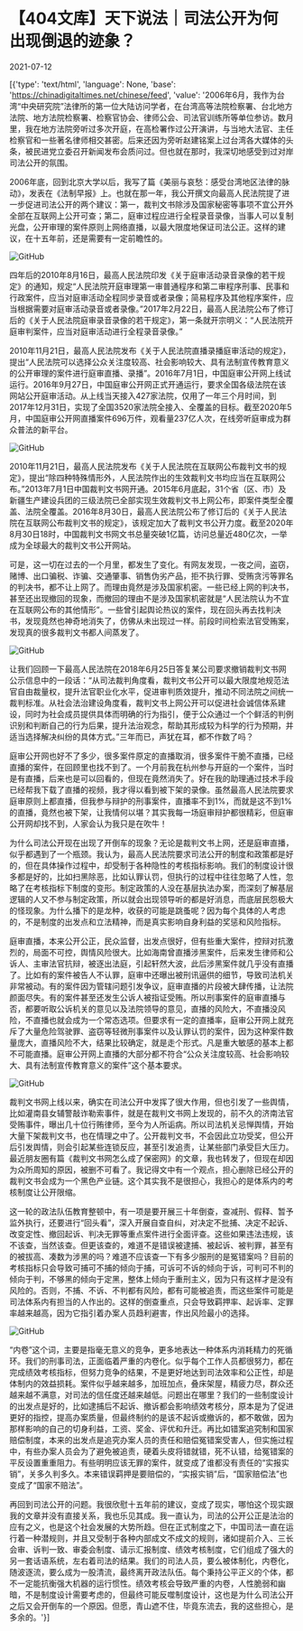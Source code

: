 # 【404文库】天下说法｜司法公开为何出现倒退的迹象？

2021-07-12

[{'type': 'text/html', 'language': None, 'base': 'https://chinadigitaltimes.net/chinese/feed', 'value': '2006年6月，我作为台湾“中央研究院”法律所的第一位大陆访问学者，在台湾高等法院检察署、台北地方法院、地方法院检察署、检察官协会、律师公会、司法官训练所等单位参访。数月里，我在地方法院旁听过多次开庭，在高检署作过公开演讲，与当地大法官、主任检察官和一些著名律师相交甚密。后来还因为旁听赵建铭案上过台湾各大媒体的头条，被民进党立委召开新闻发布会质问过。但也就在那时，我深切地感受到过对岸司法公开的氛围。

2006年底，回到北京大学以后，我写了篇《美丽与哀愁：感受台湾地区法律的脉动》，发表在《法制早报》上。也就在那一年，我公开撰文向最高人民法院提了进一步促进司法公开的两个建议：第一，裁判文书除涉及国家秘密等事项不宜公开外全部在互联网上公开可查；第二，庭审过程应进行全程录音录像，当事人可以复制光盘，公开审理的案件原则上网络直播，以最大限度地保证司法公正。这样的建议，在十五年前，还是需要有一定前瞻性的。

![GitHub](https://chinadigitaltimes.net/chinese/files/2021/07/image-1626090529855.png)

四年后的2010年8月16日，最高人民法院印发《关于庭审活动录音录像的若干规定》的通知，规定“人民法院开庭审理第一审普通程序和第二审程序刑事、民事和行政案件，应当对庭审活动全程同步录音或者录像；简易程序及其他程序案件，应当根据需要对庭审活动录音或者录像。”2017年2月22日，最高人民法院公布了修订后的《关于人民法院庭审录音录像的若干规定》，第一条就开宗明义：“人民法院开庭审判案件，应当对庭审活动进行全程录音录像。”

2010年11月21日，最高人民法院发布《关于人民法院直播录播庭审活动的规定》，提出“人民法院可以选择公众关注度较高、社会影响较大、具有法制宣传教育意义的公开审理的案件进行庭审直播、录播”。2016年7月1日，中国庭审公开网上线试运行。2016年9月27日，中国庭审公开网正式开通运行，要求全国各级法院在该网站公开庭审活动。从上线当天接入427家法院，仅用了一年三个月时间，到2017年12月31日，实现了全国3520家法院全接入、全覆盖的目标。截至2020年5月，中国庭审公开网直播案件696万件，观看量237亿人次，在线旁听庭审成为群众普法的新平台。

![GitHub](https://chinadigitaltimes.net/chinese/files/2021/07/image-1626090539601.png)

2010年11月21日，最高人民法院发布《关于人民法院在互联网公布裁判文书的规定》，提出“除四种特殊情形外，人民法院作出的生效裁判文书均应当在互联网公布。”2013年7月1日中国裁判文书网开通。2015年6月底起，31个省（区、市）及新疆生产建设兵团的三级法院已全部实现生效裁判文书上网公布，即案件类型全覆盖、法院全覆盖。2016年8月30日，最高人民法院公布了修订后的《关于人民法院在互联网公布裁判文书的规定》，该规定加大了裁判文书公开力度。截至2020年8月30日18时，中国裁判文书网文书总量突破1亿篇，访问总量近480亿次，一举成为全球最大的裁判文书公开网站。

可是，这一切在过去的一个月里，都发生了变化。有网友发现，一夜之间，盗窃，赌博、出口骗税、诈骗、交通肇事、销售伪劣产品，拒不执行罪、受贿贪污等罪名的判决书，都不让上网了。而理由竟然是涉及国家机密。一些已经上网的判决书，甚至还出现撤回的现象，而撤回的理由不是涉及国家机密就是“人民法院认为不宜在互联网公布的其他情形”。一些曾引起舆论热议的案件，现在回头再去找判决书，发现竟然也神奇地消失了，仿佛从未出现过一样。前段时间检索法官受贿案，发现真的很多裁判文书都人间蒸发了。

![GitHub](https://chinadigitaltimes.net/chinese/files/2021/07/image-1626090548785.png)

让我们回顾一下最高人民法院在2018年6月25日答复某公司要求撤销裁判文书网公示信息中的一段话：“从司法裁判角度看，裁判文书公开可以最大限度地规范法官自由裁量权，提升法官职业化水平，促进审判质效提升，推动不同法院之间统一裁判标准。从社会法治建设角度看，裁判文书上网公开可以促进社会诚信体系建设，同时为社会成员提供具体而明确的行为指引，便于公众通过一个个鲜活的判例识别和判断自己的行为后果，提升法治观念，帮助其形成较为科学的行为预期，并适当选择解决纠纷的具体方式。”三年而已，声犹在耳，都不作数了吗？

庭审公开网也好不了多少，很多案件原定的直播取消，很多案件干脆不直播，已经直播的案件，在回顾里也找不到了。一个月前我在杭州参与开庭的一个案件，当时是有直播，后来也是可以回看的，但现在竟然消失了。好在我的助理通过技术手段已经帮我下载了直播的视频，我才得以看到被下架的录像。虽然最高人民法院要求庭审原则上都直播，但我参与辩护的刑事案件，直播率不到1%，而就是这不到1%的直播，竟然也被下架，让我情何以堪？其实我每一场庭审辩护都很精彩，但庭审公开网却找不到，人家会认为我只是在吹牛！

为什么司法公开现在出现了开倒车的现象？无论是裁判文书上网，还是庭审直播，似乎都遇到了一个瓶颈。我认为，最高人民法院要求司法公开的制度和政策都是好的，但在具体操作过程中，却受制于各种隐性的考核指标影响。我们的制度设计很多都是好的，比如扫黑除恶，比如认罪认罚，但执行的过程中往往忽略了人性，忽略了在考核指标下制度的变形。制定政策的人没在基层执法办案，而深刻了解基层逻辑的人又不参与制定政策，所以就会出现领导听的都是好消息，而底层民怨极大的怪现象。为什么播下的是龙种，收获的可能是跳蚤呢？因为每个具体的人考虑的，不是制度的出发点和立法精神，而是真实影响自身利益的奖惩和风险指标。

庭审直播，本来公开公正，民众监督，出发点很好，但有些重大案件，控辩对抗激烈的，局面不可控，舆情风险很大。比如海南曾直播涉黑案件，后来发生律师和公诉人、主审法官抗辩，被逐出法庭，引起轩然大波，此后涉黑案件就几乎没有直播了。比如有的案件被告人不认罪，庭审中还曝出被刑讯逼供的细节，导致司法机关非常被动。有的案件因为管辖问题引发争议，庭审直播的片段被大肆传播，让法院颜面尽失。有的案件甚至还发生公诉人被指证受贿。所以刑事案件的庭审直播与否，都要听取公诉机关的意见以及法院领导的意见，直播的风险大，不直播没风险，不直播也就会成为一个常态选项。但要求有一定的直播率，庭审公开网上就充斥了大量危险驾驶罪、盗窃等轻微刑事案件以及认罪认罚的案件，因为这种案件数量庞大，直播风险不大，结果比较确定，就是走个形式。凡是重大敏感的基本上都不可能直播。庭审公开网上直播的大部分都不符合“公众关注度较高、社会影响较大、具有法制宣传教育意义的案件”这个基本要求。

![GitHub](https://chinadigitaltimes.net/chinese/files/2021/07/image-1626090568559.png)

裁判文书网上线以来，确实在司法公开中发挥了很大作用，但也引发了一些舆情，比如灌南县女辅警敲诈勒索事件，就是在裁判文书网上发现的，前不久的济南法官受贿事件，曝出几十位行贿律师，至今为人所诟病。所以司法机关忌惮舆情，开始大量下架裁判文书，也在情理之中了。公开裁判文书，不会因此立功受奖，但公开后引发舆情，则会引起某些连锁反应，甚至引发追责，让某些部门承受巨大压力。最近朋友圈有篇《裁判文书网怎么成了保密网》的文章，我也转发了，但现在却因为众所周知的原因，被删不可看了。我记得文中有一个观点，担心删除已经公开的裁判文书会成为一个黑色产业链。这个其实我不是很担心，我担心的是体系内的考核制度让公开限缩。

这一轮的政法队伍教育整顿中，有一项是要开展三十年倒查，查减刑、假释、暂予监外执行，还要进行“回头看”，深入开展自查自纠，对决定不批捕、决定不起诉、改变定性、撤回起诉、判决无罪等重点案件进行全面评查。这些如果违法违规，该不该查，当然该查。但更该查的，难道不是错误被逮捕、被起诉、被判罪，甚至有的被拔高、凑数为涉黑的吗？难道不应该查一下有多少服刑的是冤错案吗？目前的考核指标只会导致可捕可不捕的倾向于捕，可诉可不诉的倾向于诉，可判可不判的倾向于判，不够黑的倾向于定黑，整体上倾向于重刑主义，因为只有这样才是没有风险的。否则，不捕、不诉、不判都有风险，都有可能被追责，而这些案件可能是司法体系内有担当的人作出的。这样的倒查重点，只会导致羁押率、起诉率、定罪率越来越高，因为它指引着办案人员趋利避害，作出风险最小的选择。

![GitHub](https://chinadigitaltimes.net/chinese/files/2021/07/image-1626090581777.png)

“内卷”这个词，主要是指毫无意义的竞争，更多地表达一种体系内消耗精力的死循环。我们的刑事司法，正面临着严重的内卷化。似乎每个工作人员都很努力，都在完成绩效考核指标，但努力竞争的结果，不是更好地达到司法效率和公正性，却是体制内的效益损耗。案件似乎越来越多，加班加点，叠床架屋，精疲力尽，群众还越来越不满意，对司法的信任度还越来越低。问题出在哪里？我们的一些制度设计的出发点是好的，比如逮捕后不起诉、撤诉都会影响绩效考核分，原本是为了促进更好的指控，提高办案质量，但最终制约的是该不起诉或撤诉的，都不敢做，因为那样影响的自己的切身利益，工资、奖金、评优和升迁。再比如错案追究制和国家赔偿制度，本来的出发点是追究办案人员的责任和赔偿冤错案受害人，但实施过程中，有些办案人员会为了避免被追责，硬着头皮将错就错，死不认错，给冤错案的平反设置重重阻力。有些明明应该无罪的案件，就变成了谁都没有责任的“实报实销”，关多久判多久。本来错误羁押是要赔偿的，“实报实销”后，“国家赔偿法”也变成了“国家不赔法”。

再回到司法公开的问题。我很欣慰十五年前的建议，变成了现实，哪怕这个现实跟我的文章并没有直接关系，我也乐见其成。我一直认为，司法的公开公正是法治的应有之义，也是这个社会发展的大势所趋。但在正式制度之下，中国司法一直在运行着一种潜规则，并且又受制于各种内部成文不成文的规则，诸如提前介入、三长会审、诉判一致、审委会制度、请示汇报制度、绩效考核制度，它们组成了强大的另一套话语系统，左右着司法的结果。我们的司法人员，要么被体制化，内卷化，随波逐流，要么成为一股清流，最终离开政法队伍。每个秉持公平正义的个体，都不一定能抗衡强大机器的运行惯性。绩效考核会导致严重的内卷，人性脆弱和幽暗，不是制度设计需要考虑的，但最终可能反噬制度设计，这也是为什么司法公开之后又会开倒车的一个原因。但愿，青山遮不住，毕竟东流去，我的这些担心，是多余的。'}]